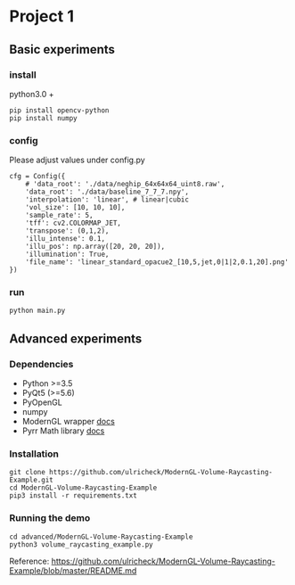 # Project 1

## Basic experiments

### install
python3.0 +

```
pip install opencv-python
pip install numpy
```

### config
Please adjust values under config.py
```
cfg = Config({
    # 'data_root': './data/neghip_64x64x64_uint8.raw',
    'data_root': './data/baseline_7_7_7.npy',
    'interpolation': 'linear', # linear|cubic
    'vol_size': [10, 10, 10],
    'sample_rate': 5,
    'tff': cv2.COLORMAP_JET,
    'transpose': (0,1,2),
    'illu_intense': 0.1,
    'illu_pos': np.array([20, 20, 20]),
    'illumination': True,
    'file_name': 'linear_standard_opacue2_[10,5,jet,0|1|2,0.1,20].png'
})
```

### run

```bash
python main.py
```

## Advanced experiments

### Dependencies
- Python >=3.5
- PyQt5 (>=5.6)
- PyOpenGL
- numpy
- ModernGL wrapper [docs](https://moderngl.readthedocs.io/)
- Pyrr Math library [docs](http://pyrr.readthedocs.io/en/latest/info_contributing.html)


### Installation

```
git clone https://github.com/ulricheck/ModernGL-Volume-Raycasting-Example.git
cd ModernGL-Volume-Raycasting-Example
pip3 install -r requirements.txt
```

### Running the demo

```
cd advanced/ModernGL-Volume-Raycasting-Example
python3 volume_raycasting_example.py
```

Reference: https://github.com/ulricheck/ModernGL-Volume-Raycasting-Example/blob/master/README.md
